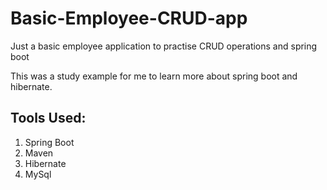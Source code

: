 # Basic-Employee-CRUD-app
Just a basic employee application to practise CRUD operations and spring boot

This was a study example for me to learn more about spring boot and hibernate.

## Tools Used:

1. Spring Boot
2. Maven
3. Hibernate
4. MySql

